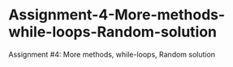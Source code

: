 # Assignment-4-More-methods-while-loops-Random-solution
Assignment #4: More methods, while-loops, Random solution
